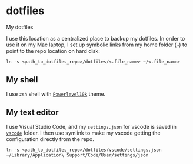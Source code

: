 # dotfiles

My dotfiles

I use this location as a centralized place to backup my dotfiles. In order to use it on my Mac laptop, I set up symbolic links from my home folder (`~`) to point to the repo location on hard disk:

`ln -s <path_to_dotfiles_repo>/dotfiles/<.file_name> ~/<.file_name>`

## My shell

I use `zsh` shell with [`Powerlevel10k`](https://github.com/romkatv/powerlevel10k) theme.


## My text editor

I use Visual Studio Code, and my `settings.json` for vscode is saved in [`vscode`](./vscode) folder. I then use symlink to make my vscode getting the configuration directly from the repo.

`ln -s <path_to_dotfiles_repo>/dotfiles/vscode/settings.json ~/Library/Application\ Support/Code/User/settings/json`
